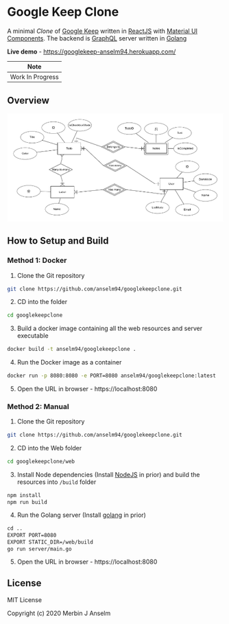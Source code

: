 # Google Keep Clone

A minimal *Clone* of [Google Keep](https://keep.google.com) written in [ReactJS](https://reactjs.org/) with [Material UI Components](https://material-ui.com/). The backend is [GraphQL](https://graphql.org/) server written in [Golang](https://golang.org/)

**Live demo** - https://googlekeep-anselm94.herokuapp.com/

| Note             |
|------------------|
| Work In Progress |

## Overview

![ER Diagram](./docs/er-diagram.png)

## How to Setup and Build

### Method 1: Docker

1) Clone the Git repository

```sh
git clone https://github.com/anselm94/googlekeepclone.git
```

2) CD into the folder

```sh
cd googlekeepclone
```

3) Build a docker image containing all the web resources and server executable

```sh
docker build -t anselm94/googlekeepclone .
```

4) Run the Docker image as a container

```sh
docker run -p 8080:8080 -e PORT=8080 anselm94/googlekeepclone:latest
```

5) Open the URL in browser - https://localhost:8080

### Method 2: Manual

1) Clone the Git repository

```sh
git clone https://github.com/anselm94/googlekeepclone.git
```

2) CD into the Web folder

```sh
cd googlekeepclone/web
```

3) Install Node dependencies (Install [NodeJS](https://nodejs.org/en/download/) in prior) and build the resources into `/build` folder

```
npm install
npm run build
```

4) Run the Golang server (Install [golang](https://golang.org/dl/) in prior)

```
cd ..
EXPORT PORT=8080
EXPORT STATIC_DIR=/web/build
go run server/main.go
```

5) Open the URL in browser - https://localhost:8080

## License

MIT License

Copyright (c) 2020 Merbin J Anselm